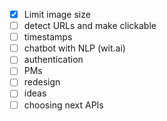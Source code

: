 - [x] Limit image size
- [ ] detect URLs and make clickable
- [ ] timestamps
- [ ] chatbot with NLP (wit.ai)
- [ ] authentication
- [ ] PMs
- [ ] redesign
- [ ] ideas
- [ ] choosing next APIs
